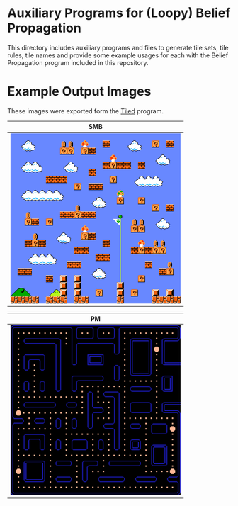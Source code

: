 Auxiliary Programs for (Loopy) Belief Propagation
===

This directory includes auxiliary programs and files to generate
tile sets, tile rules, tile names and provide some example
usages for each with the Belief Propagation program included in this
repository.

Example Output Images
===

These images were exported form the [Tiled]() program.

| SMB |
|---|
| ![smb](example_tile_collection/smb_D24_S1234.png) |

| PM |
|---|
| ![pm](example_tile_collection/pm_D32_S1234.png) |
